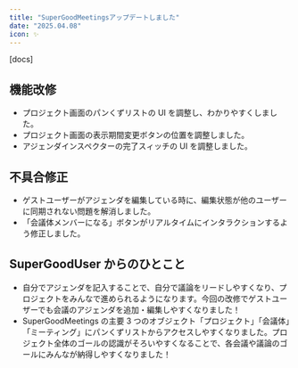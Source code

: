 ```yaml
---
title: "SuperGoodMeetingsアップデートしました"
date: "2025.04.08"
icon: ✨
---
```


[docs]

## 機能改修

- プロジェクト画面のパンくずリストの UI を調整し、わかりやすくしました。
- プロジェクト画面の表示期間変更ボタンの位置を調整しました。
- アジェンダインスペクターの完了スィッチの UI を調整しました。

## 不具合修正

- ゲストユーザーがアジェンダを編集している時に、編集状態が他のユーザーに同期されない問題を解消しました。
- 「会議体メンバーになる」ボタンがリアルタイムにインタラクションするよう修正しました。

## SuperGoodUser からのひとこと

- 自分でアジェンダを記入することで、自分で議論をリードしやすくなり、プロジェクトをみんなで進められるようになります。今回の改修でゲストユーザーでも会議のアジェンダを追加・編集しやすくなりました！
- SuperGoodMeetings の主要 3 つのオブジェクト「プロジェクト」「会議体」「ミーティング」にパンくずリストからアクセスしやすくなりました。プロジェクト全体のゴールの認識がそろいやすくなることで、各会議や議論のゴールにみんなが納得しやすくなりました！
